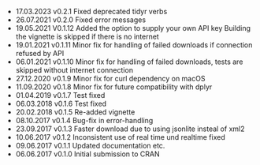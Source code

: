 - 17.03.2023 v0.2.1 Fixed deprecated tidyr verbs
- 26.07.2021 v0.2.0 Fixed error messages
- 19.05.2021 V0.1.12 Added the option to supply your own API key
                     Building the vignette is skipped if there is no internet
- 19.01.2021 v0.1.11 Minor fix for handling of failed downloads if connection refused by API
- 06.01.2021 v0.1.10 Minor fix for handling of failed downloads, tests are skipped without internet connection
- 27.12.2020 v0.1.9 Minor fix for curl dependency on macOS
- 11.09.2020 v0.1.8 Minor fix for future compatibility with dplyr
- 01.04.2019 v0.1.7 Test fixed
- 06.03.2018 v0.1.6 Test fixed
- 20.02.2018 v0.1.5 Re-added vignette
- 08.10.2017 v0.1.4 Bug-fix in error-handling
- 23.09.2017 v0.1.3 Faster download due to using jsonlite insteal of xml2
- 10.06.2017 v0.1.2 Inconsistent use of real time und realtime fixed
- 09.06.2017 v0.1.1 Updated documentation etc.
- 06.06.2017 v0.1.0 Initial submission to CRAN
